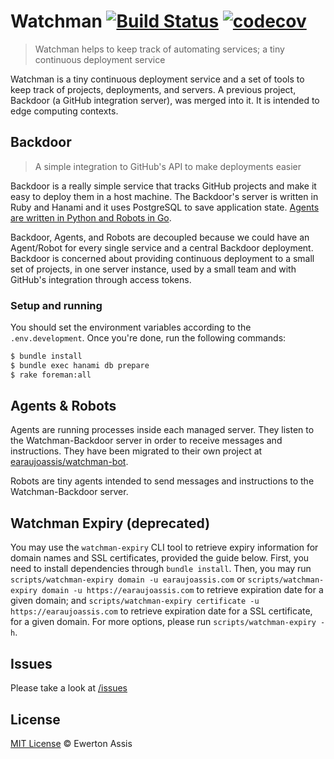 # Watchman [![Build Status](https://www.travis-ci.com/earaujoassis/watchman.svg?branch=master)](https://www.travis-ci.com/earaujoassis/watchman) [![codecov](https://codecov.io/gh/earaujoassis/watchman/branch/master/graph/badge.svg)](https://codecov.io/gh/earaujoassis/watchman)

> Watchman helps to keep track of automating services; a tiny continuous deployment service

Watchman is a tiny continuous deployment service and a set of tools to keep track of projects,
deployments, and servers. A previous project, Backdoor (a GitHub integration server), was merged
into it. It is intended to edge computing contexts.

## Backdoor

> A simple integration to GitHub's API to make deployments easier

Backdoor is a really simple service that tracks GitHub projects and make it easy to deploy them
in a host machine. The Backdoor's server is written in Ruby and Hanami and it uses PostgreSQL to
save application state. [Agents are written in Python and Robots in Go](https://github.com/earaujoassis/watchman-bot).

Backdoor, Agents, and Robots are decoupled because we could have an Agent/Robot for every single
service and a central Backdoor deployment. Backdoor is concerned about providing continuous deployment
to a small set of projects, in one server instance, used by a small team and with GitHub's
integration through access tokens.

### Setup and running

You should set the environment variables according to the `.env.development`. Once you're done,
run the following commands:

```sh
$ bundle install
$ bundle exec hanami db prepare
$ rake foreman:all
```

## Agents & Robots

Agents are running processes inside each managed server. They listen to the Watchman-Backdoor
server in order to receive messages and instructions. They have been migrated to
their own project at [earaujoassis/watchman-bot](https://github.com/earaujoassis/watchman-bot).

Robots are tiny agents intended to send messages and instructions to the Watchman-Backdoor server.

## Watchman Expiry (deprecated)

You may use the `watchman-expiry` CLI tool to retrieve expiry information for domain names and SSL
certificates, provided the guide below. First, you need to install dependencies through `bundle install`.
Then, you may run `scripts/watchman-expiry domain -u earaujoassis.com` or
`scripts/watchman-expiry domain -u https://earaujoassis.com` to retrieve expiration date for a given domain;
and `scripts/watchman-expiry certificate -u https://earaujoassis.com` to retrieve expiration date for a
SSL certificate, for a given domain. For more options, please run `scripts/watchman-expiry -h`.

## Issues

Please take a look at [/issues](https://github.com/earaujoassis/watchman/issues)

## License

[MIT License](http://earaujoassis.mit-license.org/) &copy; Ewerton Assis
